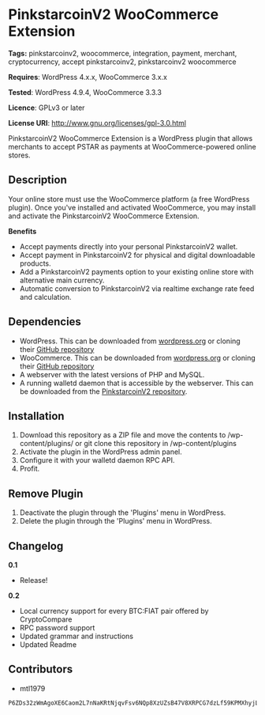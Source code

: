 # PinkstarcoinV2 WooCommerce Extension
**Tags:** pinkstarcoinv2, woocommerce, integration, payment, merchant, cryptocurrency, accept pinkstarcoinv2, pinkstarcoinv2 woocommerce

**Requires**: WordPress 4.x.x, WooCommerce 3.x.x

**Tested**: WordPress 4.9.4, WooCommerce 3.3.3

**Licence**: GPLv3 or later

**License URI**: http://www.gnu.org/licenses/gpl-3.0.html
 
PinkstarcoinV2 WooCommerce Extension is a WordPress plugin that allows merchants to accept PSTAR as payments at WooCommerce-powered online stores.

## Description

Your online store must use the WooCommerce platform (a free WordPress plugin).
Once you've installed and activated WooCommerce, you may install and activate the PinkstarcoinV2 WooCommerce Extension.

**Benefits**

* Accept payments directly into your personal PinkstarcoinV2 wallet.
* Accept payment in PinkstarcoinV2 for physical and digital downloadable products.
* Add a PinkstarcoinV2 payments option to your existing online store with alternative main currency.
* Automatic conversion to PinkstarcoinV2 via realtime exchange rate feed and calculation.

## Dependencies

- WordPress. This can be downloaded from [wordpress.org](https://wordpress.org) or cloning their [GitHub repository](https://github.com/WordPress/WordPress)
- WooCommerce. This can be downloaded from [wordpress.org](https://wordpress.org/plugins/woocommerce/) or cloning their [GitHub repository](https://github.com/woocommerce/woocommerce)
- A webserver with the latest versions of PHP and MySQL.
- A running walletd daemon that is accessible by the webserver. This can be downloaded from the [PinkstarcoinV2 repository](https://github.com/Jachi84/PinkstarcoinV2).


## Installation

1. Download this repository as a ZIP file and move the contents to /wp-content/plugins/ or git clone this repository in /wp-content/plugins 
2. Activate the plugin in the WordPress admin panel.
3. Configure it with your walletd daemon RPC API.
4. Profit.

## Remove Plugin

1. Deactivate the plugin through the 'Plugins' menu in WordPress.
2. Delete the plugin through the 'Plugins' menu in WordPress.

## Changelog

**0.1**
* Release!

**0.2**
* Local currency support for every BTC:FIAT pair offered by CryptoCompare
* RPC password support
* Updated grammar and instructions
* Updated Readme

## Contributors

- mtl1979
```
P6ZDs32zWmAgoXE6Caom2L7nNaKRtNjqvFsv6NQp8XzUZsB47V8XRPCG7dzLf59KPMXhyjLpPbSqyWaYpaDNwV121EFsG4Btr
```
